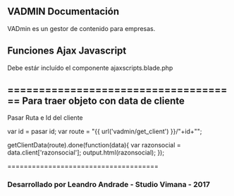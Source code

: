 ## VADMIN Documentación

VADmin es un gestor de contenido para empresas.

## Funciones Ajax Javascript

Debe estár incluído el componente ajaxscripts.blade.php

=====================================
Para traer objeto con data de cliente
-------------------------------------
Pasar Ruta e Id del cliente

var id    = pasar id;
var route = "{{ url('vadmin/get_client') }}/"+id+"";

getClientData(route).done(function(data){
    var razonsocial = data.client['razonsocial'];
    output.html(razonsocial);
});

=====================================


### Desarrollado por Leandro Andrade - Studio Vimana - 2017
